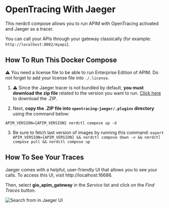 
# OpenTracing With Jaeger

This nerdctl compose allows you to run APIM with OpenTracing activated and Jaeger as a tracer.

You can call your APIs through your gateway classically (for example: `http://localhost:8082/myapi`). 

## How To Run This Docker Compose 

⚠️ You need a license file to be able to run Enterprise Edition of APIM. Do not forget to add your license file into `./.license`.

1. ⚠️ Since the Jaeger tracer is not bundled by default, **you must download the zip file** related to the version you want to run. [Click here](https://download.gravitee.io/#graviteeio-apim/plugins/tracers/gravitee-tracer-jaeger/) to download the .ZIP.

2. Next, **copy the .ZIP file into `opentracing-jaeger/.plugins` directory** using the command below:

`APIM_VERSION={APIM_VERSION} nerdctl compose up -d ` 

3. Be sure to fetch last version of images by running this command: 
`export APIM_VERSION={APIM_VERSION} && nerdctl compose down -v && nerdctl compose pull && nerdctl compose up`

## How To See Your Traces 

Jaeger comes with a helpful, user-friendly UI that allows you to see your calls. To access this UI, visit http://localhost:16686.

Then, select **gio_apim_gateway** in the _Service_ list and click on the _Find Traces_ button.

![Search from in Jaeger UI](assets/jaeger_search.png)
